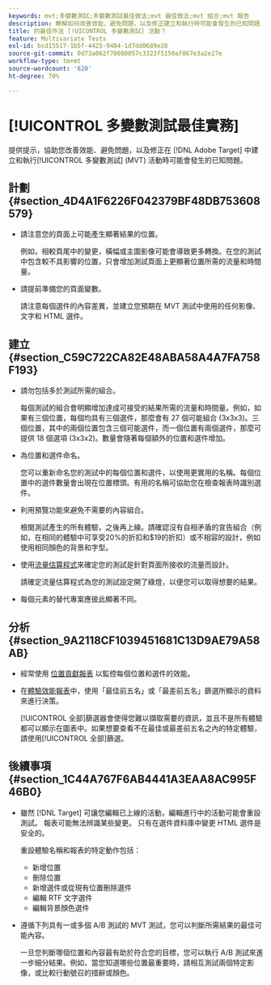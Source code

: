 ```yaml
---
keywords: mvt;多變數測試;多變數測試最佳做法;mvt 最佳做法;mvt 組合;mvt 報告
description: 瞭解如何改善效能、避免問題，以及修正建立和執行時可能會發生的已知問題 [!UICONTROL 多變數測試] 中的活動 [!DNL Adobe Target].
title: 的最佳作法 [!UICONTROL 多變數測試] 活動？
feature: Multivariate Tests
exl-id: bcd15517-1b5f-4425-9404-1d7dd0689e28
source-git-commit: 0d73a062f70080057c3323f5150af067e3a2e27e
workflow-type: tm+mt
source-wordcount: '620'
ht-degree: 70%

---
```


# [!UICONTROL 多變數測試最佳實務]

提供提示，協助您改善效能、避免問題，以及修正在 [!DNL Adobe Target] 中建立和執行[!UICONTROL 多變數測試] (MVT) 活動時可能會發生的已知問題。

## 計劃 {#section_4D4A1F6226F042379BF48DB753608579}

* 請注意您的頁面上可能產生顯著結果的位置。

  例如，相較頁尾中的變更，橫幅或主圖影像可能會導致更多轉換。在您的測試中包含較不具影響的位置，只會增加測試頁面上更顯著位置所需的流量和時間量。
* 請提前準備您的頁面變數。

  請注意每個選件的內容差異，並建立您預期在 MVT 測試中使用的任何影像、文字和 HTML 選件。

## 建立 {#section_C59C722CA82E48ABA58A4A7FA758F193}

* 請勿包括多於測試所需的組合。

  每個測試的組合會明顯增加達成可接受的結果所需的流量和時間量。例如，如果有三個位置，每個均具有三個選件，那麼會有 27 個可能組合 (3x3x3)。三個位置，其中的兩個位置包含三個可能選件，而一個位置有兩個選件，那麼可提供 18 個選項 (3x3x2)。數量會隨著每個額外的位置和選件增加。

* 為位置和選件命名。

  您可以重新命名您的測試中的每個位置和選件，以使用更實用的名稱。每個位置中的選件數量會出現在位置標頭。有用的名稱可協助您在檢查報表時識別選件。

* 利用預覽功能來避免不需要的內容組合。

  檢閱測試產生的所有體驗，之後再上線。請確認沒有自相矛盾的宣告組合（例如，在相同的體驗中可享受20%的折扣和$19的折扣）或不相容的設計，例如使用相同顏色的背景和字型。

* 使用[流量估算程式](/help/main/c-activities/c-multivariate-testing/t-create-multivariate-test/traffic-estimator.md)來確定您的測試是針對頁面所接收的流量而設計。

  請確定流量估算程式為您的測試設定開了綠燈，以便您可以取得想要的結果。

* 每個元素的替代專案應彼此顯著不同。

## 分析 {#section_9A2118CF1039451681C13D9AE79A58AB}

* 經常使用 [位置貢獻報表](/help/main/c-reports/multivariate-test-reports/location-contribution-report.md) 以監控每個位置和選件的效能。
* 在[體驗效能報表](/help/main/c-reports/multivariate-test-reports/experience-performance-report.md)中，使用「最佳前五名」或「最差前五名」篩選所顯示的資料來進行決策。

  [!UICONTROL 全部]篩選器會使得您難以擷取需要的資訊，並且不是所有體驗都可以顯示在圖表中。如果想要查看不在最佳或最差前五名之內的特定體驗，請使用[!UICONTROL 全部]篩選。

## 後續事項 {#section_1C44A767F6AB4441A3EAA8AC995F46B0}

* 雖然 [!DNL Target] 可讓您編輯已上線的活動，編輯進行中的活動可能會重設測試。 報表可能無法辨識某些變更。 只有在選件資料庫中變更 HTML 選件是安全的。

  重設體驗名稱和報表的特定動作包括：

   * 新增位置
   * 刪除位置
   * 新增選件或從現有位置刪除選件
   * 編輯 RTF 文字選件
   * 編輯背景顏色選件

* 遵循下列具有一或多個 A/B 測試的 MVT 測試，您可以判斷所需結果的最佳可能內容。

  一旦您判斷哪個位置和內容最有助於符合您的目標，您可以執行 A/B 測試來進一步細分結果。例如，當您知道哪些位置最重要時，請相互測試兩個特定影像，或比較行動號召的措辭或顏色。

